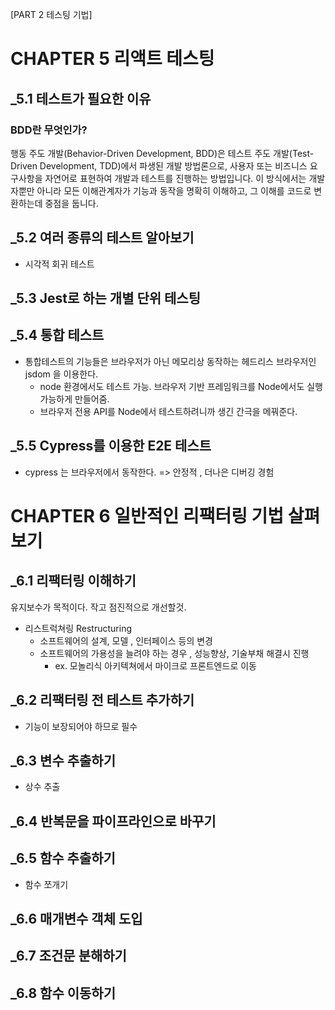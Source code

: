 [PART 2 테스팅 기법]

# CHAPTER 5 리액트 테스팅

## \_5.1 테스트가 필요한 이유

### BDD란 무엇인가?

행동 주도 개발(Behavior-Driven Development, BDD)은 테스트 주도 개발(Test-Driven Development, TDD)에서 파생된 개발 방법론으로, 사용자 또는 비즈니스 요구사항을 자연어로 표현하여 개발과 테스트를 진행하는 방법입니다.
이 방식에서는 개발자뿐만 아니라 모든 이해관계자가 기능과 동작을 명확히 이해하고, 그 이해를 코드로 변환하는데 중점을 둡니다.

## \_5.2 여러 종류의 테스트 알아보기

- 시각적 회귀 테스트

## \_5.3 Jest로 하는 개별 단위 테스팅

## \_5.4 통합 테스트

- 통합테스트의 기능들은 브라우저가 아닌 메모리상 동작하는 헤드리스 브라우저인 jsdom 을 이용한다.
  - node 환경에서도 테스트 가능. 브라우저 기반 프레임워크를 Node에서도 실행 가능하게 만들어줌.
  - 브라우저 전용 API를 Node에서 테스트하려니까 생긴 간극을 메꿔준다.

## \_5.5 Cypress를 이용한 E2E 테스트

- cypress 는 브라우저에서 동작한다. => 안정적 , 더나은 디버깅 경험

# CHAPTER 6 일반적인 리팩터링 기법 살펴보기

## \_6.1 리팩터링 이해하기

유지보수가 목적이다. 작고 점진적으로 개선할것.

- 리스트럭쳐링 Restructuring
  - 소프트웨어의 설계, 모델 , 인터페이스 등의 변경
  - 소프트웨어의 가용성을 늘려야 하는 경우 , 성능향상, 기술부채 해결시 진행
    - ex. 모놀리식 아키텍쳐에서 마이크로 프론트엔드로 이동

## \_6.2 리팩터링 전 테스트 추가하기

- 기능이 보장되어야 하므로 필수

## \_6.3 변수 추출하기

- 상수 추출

## \_6.4 반복문을 파이프라인으로 바꾸기

## \_6.5 함수 추출하기

- 함수 쪼개기

## \_6.6 매개변수 객체 도입

## \_6.7 조건문 분해하기

## \_6.8 함수 이동하기
